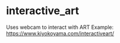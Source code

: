 # interactive_art
Uses webcam to interact with ART
Example: https://www.kiyokoyama.com/interactiveart/
